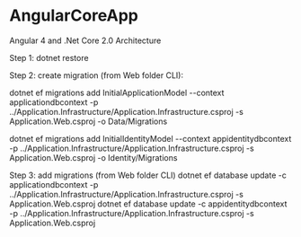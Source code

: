 # AngularCoreApp
Angular 4 and .Net Core 2.0 Architecture

Step 1:
dotnet restore 
 
Step 2: create migration (from Web folder CLI):

dotnet ef migrations add InitialApplicationModel --context applicationdbcontext -p ../Application.Infrastructure/Application.Infrastructure.csproj -s Application.Web.csproj -o Data/Migrations

dotnet ef migrations add InitialIdentityModel --context appidentitydbcontext -p ../Application.Infrastructure/Application.Infrastructure.csproj -s Application.Web.csproj -o Identity/Migrations
 
Step 3: add migrations (from Web folder CLI)
dotnet ef database update -c applicationdbcontext -p ../Application.Infrastructure/Application.Infrastructure.csproj -s Application.Web.csproj
dotnet ef database update -c appidentitydbcontext -p ../Application.Infrastructure/Application.Infrastructure.csproj -s Application.Web.csproj
